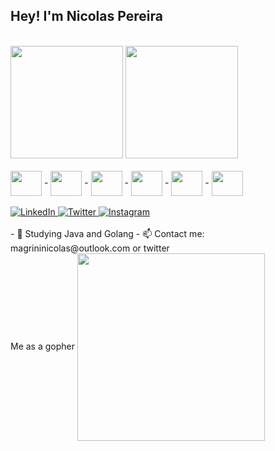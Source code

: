 ## Hey! I'm Nicolas Pereira
<br>
<div>
    <img height="180em" src="https://github-readme-stats.vercel.app/api?username=nicolasgmp&show_icons=true&theme=tokyonight">
    <img height="180em" src="https://github-readme-stats.vercel.app/api/top-langs/?username=nicolasgmp&show_icons=true&theme=tokyonight&layout=compact">
</div>
<br>
<div style="display: inline_block">
  <img align="center" height="40" width="50" src="https://cdn.jsdelivr.net/gh/devicons/devicon/icons/java/java-original.svg"> -
  <img align="center" height="40" width="50" src="https://cdn.jsdelivr.net/gh/devicons/devicon/icons/spring/spring-original.svg"> -
  <img align="center" height="40" width="50" src="https://cdn.jsdelivr.net/gh/devicons/devicon/icons/go/go-original.svg"> -
  <img align="center" height="40" width="50" src="https://cdn.jsdelivr.net/gh/devicons/devicon/icons/elixir/elixir-original.svg"> -
  <img align="center" height="40" width="50" src="https://cdn.jsdelivr.net/gh/devicons/devicon/icons/c/c-plain.svg" > -
  <img align="center" height="40" width="50" src="https://cdn.jsdelivr.net/gh/devicons/devicon/icons/vim/vim-plain.svg" />
</div>
<br>
<div>
  <a href="https://www.linkedin.com/in/nicolasgmpereira">
    <img src="https://img.shields.io/badge/LinkedIn-0077B5?style=for-the-badge&logo=linkedin&logoColor=white" alt="LinkedIn" /> 
  </a>
  <a href="https://twitter.com/magrininicolas">
    <img src="https://img.shields.io/badge/Twitter-1DA1F2?style=for-the-badge&logo=twitter&logoColor=white" alt="Twitter">
  </a>
  <a href="https://www.instagram.com/nicolas_magrini/">
    <img src="https://img.shields.io/badge/Instagram-E4405F?style=for-the-badge&logo=instagram&logoColor=white" alt="Instagram">
  </a>
</div>
<br>
- 🌱 Studying Java and Golang
- 📫 Contact me: magrininicolas@outlook.com or twitter
<div style="display: inline_block">
  Me as a gopher
  <img align="center" height="300" width="300" src="https://storage.googleapis.com/gopherizeme.appspot.com/gophers/b7f9d74b3233514070c188363945e58547ac1d9a.png" />
</div>
